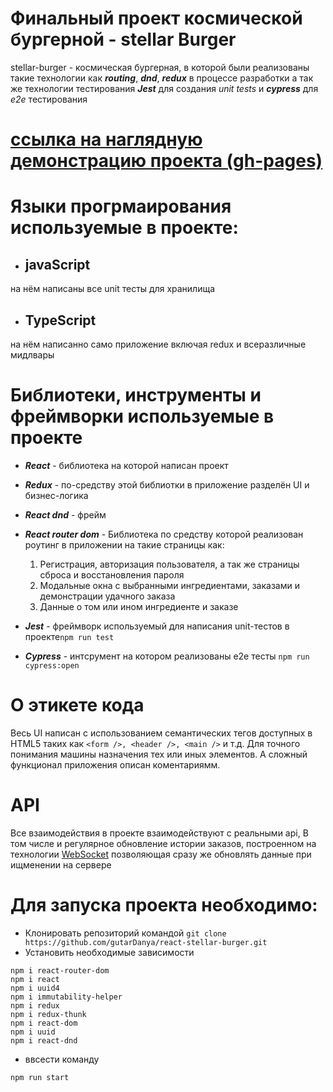 # Финальный проект космической бургерной - stellar Burger
 stellar-burger - космическая бургерная, в которой были реализованы такие технологии как ***routing***, ***dnd***, ***redux*** в процессе разработки а так же технологии тестирования ***Jest*** для создания *unit tests* и ***cypress*** для *e2e* тестирования

# [ссылка на наглядную демонстрацию проекта (gh-pages)](https://gutardanya.github.io/react-stellar-burger/)
# Языки прогрмаирования используемые в проекте:
 + ## javaScript
  на нём написаны все unit тесты для хранилища
 + ## TypeScript
 на нём написанно само приложение включая redux и всеразличные мидлвары
  # Библиотеки, инструменты и фреймворки используемые в проекте
+ ***React*** - библиотека на которой написан проект
  
+ ***Redux*** - по-средству этой библиотки в приложение разделён UI и бизнес-логика

+ ***React dnd*** - фрейм

+ ***React router dom*** - Библиотека по средству которой реализован роутинг в приложении на такие страницы как:
  1) Регистрация, авторизация пользователя, а так же страницы сброса и восстановления пароля
  2) Модальные окна с выбранными ингредиентами, заказами и демонстрации удачного заказа
  3) Данные о том или ином ингредиенте и заказе

+ ***Jest*** - фреймворк используемый для написания unit-тестов в проекте```npm run test```

+ ***Cypress*** - интсрумент на котором реализованы e2e тесты ```npm run cypress:open```

# О этикете кода

Весь UI написан с использованием семантических тегов доступных в HTML5 таких как ```<form />, <header />, <main />``` и т.д. Для точного понимания машины назначения тех или иных элементов. А сложный функционал приложения описан коментариямм.

# API

Все взаимодействия в проекте взаимодействуют с реальными api, В том числе и регулярное обновление истории заказов, построенном на технологии [WebSocket](https://ru.hexlet.io/blog/posts/chto-takoe-websocket-i-kak-oni-voobsche-rabotayut) позволяющая сразу же обновлять данные при ищменении на сервере

# Для запуска проекта необходимо:
* Клонировать репозиторий командой
``` git clone https://github.com/gutarDanya/react-stellar-burger.git ```
* Установить необходимые зависимости
```
npm i react-router-dom
npm i react
npm i uuid4
npm i immutability-helper
npm i redux
npm i redux-thunk
npm i react-dom
npm i uuid
npm i react-dnd
```
* ввсести команду 
```
npm run start
```
